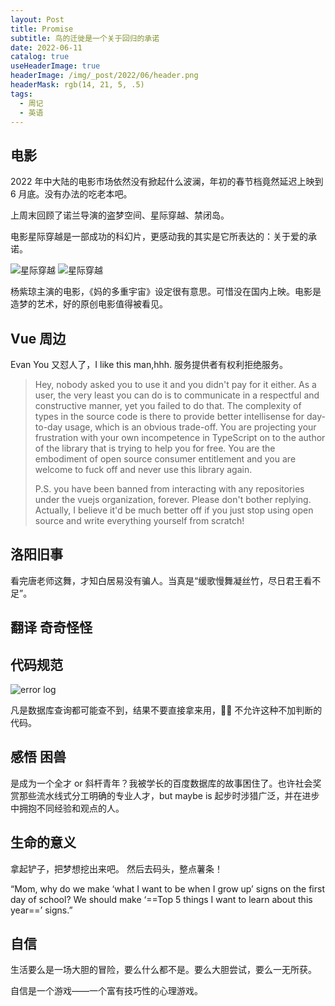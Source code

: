 ```yaml
---
layout: Post
title: Promise
subtitle: 鸟的迁徙是一个关于回归的承诺
date: 2022-06-11
catalog: true
useHeaderImage: true
headerImage: /img/_post/2022/06/header.png
headerMask: rgb(14, 21, 5, .5)
tags:
  - 周记
  - 英语
---
```


## 电影

<music id="1497071430" />

2022 年中大陆的电影市场依然没有掀起什么波澜，年初的春节档竟然延迟上映到 6 月底。没有办法的吃老本吧。

上周末回顾了诺兰导演的盗梦空间、星际穿越、禁闭岛。

电影星际穿越是一部成功的科幻片，更感动我的其实是它所表达的：关于爱的承诺。

![星际穿越](/img/_post/2022/06/in-car.jpg)
![星际穿越](/img/_post/2022/06/watch.jpg)

杨紫琼主演的电影，《妈的多重宇宙》设定很有意思。可惜没在国内上映。电影是造梦的艺术，好的原创电影值得被看见。

## Vue 周边

Evan You 又怼人了，I like this man,hhh. 服务提供者有权利拒绝服务。

> Hey, nobody asked you to use it and you didn't pay for it either. As a user, the very least you can do is to communicate in a respectful and constructive manner, yet you failed to do that. The complexity of types in the source code is there to provide better intellisense for day-to-day usage, which is an obvious trade-off. You are projecting your frustration with your own incompetence in TypeScript on to the author of the library that is trying to help you for free. You are the embodiment of open source consumer entitlement and you are welcome to fuck off and never use this library again.
>
> P.S. you have been banned from interacting with any repositories under the vuejs organization, forever. Please don't bother replying. Actually, I believe it'd be much better off if you just stop using open source and write everything yourself from scratch!

## 洛阳旧事

看完唐老师这舞，才知白居易没有骗人。当真是“缓歌慢舞凝丝竹，尽日君王看不足”。
<bilibili id="BV1zL4y1n7Jv" />

## 翻译 奇奇怪怪

<images :urls="['/img/_journal/2022/06/benefits.png']" alt="好友万万睡" />

## 代码规范

![error log](/img/_journal/2022/06/error.png)

凡是数据库查询都可能查不到，结果不要直接拿来用，🙅🏻 不允许这种不加判断的代码。

## 感悟 困兽

是成为一个全才 or 斜杆青年？我被学长的百度数据库的故事困住了。也许社会奖赏那些流水线式分工明确的专业人才，but maybe is 起步时涉猎广泛，并在进步中拥抱不同经验和观点的人。

## 生命的意义

拿起铲子，把梦想挖出来吧。
然后去码头，整点薯条！
<bilibili id="BV1Rv4y1w7hA" />

“Mom, why do we make ‘what I want to be when I grow up’ signs on the first day of school? We should make ‘==Top 5 things I want to learn about this year==’ signs.”

## 自信

生活要么是一场大胆的冒险，要么什么都不是。要么大胆尝试，要么一无所获。

自信是一个游戏——一个富有技巧性的心理游戏。
